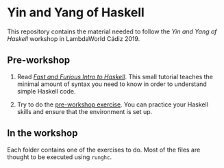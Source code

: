 # Yin and Yang of Haskell

This repository contains the material needed to follow the *Yin and Yang of Haskell* workshop in LambdaWorld Cádiz 2019.

## Pre-workshop

1. Read [*Fast and Furious Intro to Haskell*](https://github.com/47degrees/yin-yang-haskell-workshop/tree/master/0-pre-workshop/fast-furious-intro.md). This small tutorial teaches the minimal amount of syntax you need to know in order to understand simple Haskell code.

2. Try to do the [pre-workshop exercise](https://github.com/47degrees/yin-yang-haskell-workshop/tree/master/0-pre-workshop/game-exercise/README.md). You can practice your Haskell skills and ensure that the environment is set up.


## In the workshop

Each folder contains one of the exercises to do. Most of the files are thought to be executed using `runghc`.

